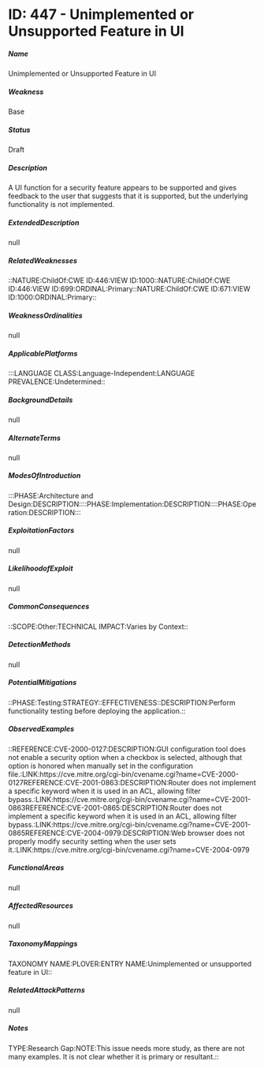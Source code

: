 # ID: 447 - Unimplemented or Unsupported Feature in UI
<h5>Name</h5>Unimplemented or Unsupported Feature in UI
<h5>Weakness</h5>Base
<h5>Status</h5>Draft
<h5>Description</h5>A UI function for a security feature appears to be supported and gives feedback to the user that suggests that it is supported, but the underlying functionality is not implemented.
<h5>ExtendedDescription</h5>null
<h5>RelatedWeaknesses</h5>::NATURE:ChildOf:CWE ID:446:VIEW ID:1000::NATURE:ChildOf:CWE ID:446:VIEW ID:699:ORDINAL:Primary::NATURE:ChildOf:CWE ID:671:VIEW ID:1000:ORDINAL:Primary::
<h5>WeaknessOrdinalities</h5>null
<h5>ApplicablePlatforms</h5>:::LANGUAGE CLASS:Language-Independent:LANGUAGE PREVALENCE:Undetermined::
<h5>BackgroundDetails</h5>null
<h5>AlternateTerms</h5>null
<h5>ModesOfIntroduction</h5>:::PHASE:Architecture and Design:DESCRIPTION::::PHASE:Implementation:DESCRIPTION::::PHASE:Operation:DESCRIPTION:::
<h5>ExploitationFactors</h5>null
<h5>LikelihoodofExploit</h5>null
<h5>CommonConsequences</h5>::SCOPE:Other:TECHNICAL IMPACT:Varies by Context::
<h5>DetectionMethods</h5>null
<h5>PotentialMitigations</h5>::PHASE:Testing:STRATEGY::EFFECTIVENESS::DESCRIPTION:Perform functionality testing before deploying the application.::
<h5>ObservedExamples</h5>::REFERENCE:CVE-2000-0127:DESCRIPTION:GUI configuration tool does not enable a security option when a checkbox is selected, although that option is honored when manually set in the configuration file.:LINK:https://cve.mitre.org/cgi-bin/cvename.cgi?name=CVE-2000-0127REFERENCE:CVE-2001-0863:DESCRIPTION:Router does not implement a specific keyword when it is used in an ACL, allowing filter bypass.:LINK:https://cve.mitre.org/cgi-bin/cvename.cgi?name=CVE-2001-0863REFERENCE:CVE-2001-0865:DESCRIPTION:Router does not implement a specific keyword when it is used in an ACL, allowing filter bypass.:LINK:https://cve.mitre.org/cgi-bin/cvename.cgi?name=CVE-2001-0865REFERENCE:CVE-2004-0979:DESCRIPTION:Web browser does not properly modify security setting when the user sets it.:LINK:https://cve.mitre.org/cgi-bin/cvename.cgi?name=CVE-2004-0979
<h5>FunctionalAreas</h5>null
<h5>AffectedResources</h5>null
<h5>TaxonomyMappings</h5>TAXONOMY NAME:PLOVER:ENTRY NAME:Unimplemented or unsupported feature in UI::
<h5>RelatedAttackPatterns</h5>null
<h5>Notes</h5>TYPE:Research Gap:NOTE:This issue needs more study, as there are not many examples. It is not clear whether it is primary or resultant.::

